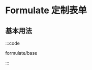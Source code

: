 # Formulate 定制表单

## 基本用法

:::code

formulate/base

:::

<script setup lang="ts">
import FormulateBase from 'docs/demo/formulate/base.vue'
</script>

<style>
.demo-formulate .el-form {
  width: 460px;
}
.demo-formulate .el-select {
  width: 100%;
}
</style>